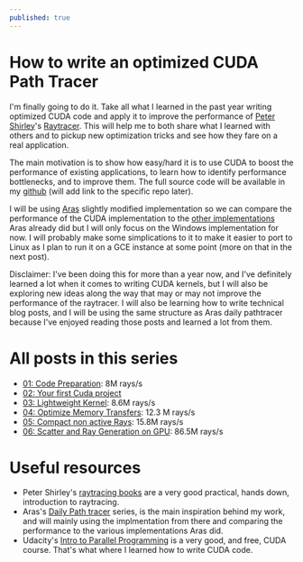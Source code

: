 ```yaml
---
published: true
---
```

# How to write an optimized CUDA Path Tracer

I'm finally going to do it. Take all what I learned in the past year writing optimized CUDA code and apply it to improve the performance of [Peter Shirley](https://twitter.com/Peter_shirley)'s [Raytracer](https://twitter.com/Peter_shirley/status/985561344555417600). This will help me to both share what I learned with others and to pickup new optimization tricks and see how they fare on a real application.

The main motivation is to show how easy/hard it is to use CUDA to boost the performance of existing applications, to learn how to identify performance bottlenecks, and to improve them. The full source code will be available in my [github](https://github.com/voxel-tracer) (will add link to the specific repo later).

I will be using [Aras](https://twitter.com/aras_p) slightly modified implementation so we can compare the performance of the CUDA implementation to the [other implementations](http://aras-p.info/blog/2018/03/28/Daily-Pathtracer-Part-0-Intro/) Aras already did but I will only focus on the Windows implementation for now. I will probably make some simplications to it to make it easier to port to Linux as I plan to run it on a GCE instance at some point (more on that in the next post).

Disclaimer: I've been doing this for more than a year now, and I've definitely learned a lot when it comes to writing CUDA kernels, but I will also be exploring new ideas along the way that may or may not improve the performance of the raytracer. I will also be learning how to write technical blog posts, and I will be using the same structure as Aras daily pathtracer because I've enjoyed reading those posts and learned a lot from them.

# All posts in this series

- [01: Code Preparation](https://voxel-tracer.github.io/Code-Preparation/): 8M rays/s
- [02: Your first Cuda project](https://voxel-tracer.github.io/Your-First-Cuda-Project/)
- [03: Lightweight Kernel](https://voxel-tracer.github.io/lightweight-kernel/): 8.6M rays/s
- [04: Optimize Memory Transfers](https://voxel-tracer.github.io/Optimize-Memory-Transfers/): 12.3 M rays/s
- [05: Compact non active Rays](https://voxel-tracer.github.io/compact-non-active-rays/): 15.8M rays/s
- [06: Scatter and Ray Generation on GPU](https://voxel-tracer.github.io/scatter-kernel/): 86.5M rays/s

# Useful resources

- Peter Shirley's [raytracing books](https://twitter.com/Peter_shirley) are a very good practical, hands down, introduction to raytracing.
- Aras's [Daily Path tracer](http://aras-p.info/blog/2018/03/28/Daily-Pathtracer-Part-0-Intro/) series, is the main inspiration behind my work, and will mainly using the implmentation from there and comparing the performance to the various implementations Aras did.
- Udacity's [Intro to Parallel Programming](https://eu.udacity.com/course/intro-to-parallel-programming--cs344) is a very good, and free, CUDA course. That's what where I learned how to write CUDA code.
